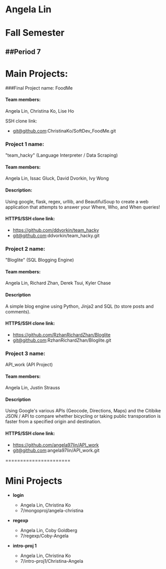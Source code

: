 Angela Lin
==========

# Fall Semester
##Period 7
------------

# Main Projects:
###Final Project name:
FoodMe

#### Team members:
Angela Lin, Christina Ko, Lise Ho

SSH clone link: 
* git@github.com:ChristinaKo/SoftDev_FoodMe.git

### Project 1 name:
"team_hacky" (Language Interpreter / Data Scraping)

#### Team members: 
Angela Lin, Issac Gluck, David Dvorkin, Ivy Wong

#### Description:
Using google, flask, regex, urllib, and BeautifulSoup to create a web application that attempts to answer your Where, Who, and When queries!

#### HTTPS/SSH clone link: 
*  https://github.com/ddvorkin/team_hacky
*  git@github.com:ddvorkin/team_hacky.git


### Project 2 name: 
"Bloglite" (SQL Blogging Engine)

#### Team members:
Angela Lin, Richard Zhan, Derek Tsui, Kyler Chase

#### Description
A simple blog engine using Python, Jinja2 and SQL (to store posts and comments).

#### HTTPS/SSH clone link:
*  https://github.com/RzhanRichardZhan/Bloglite
*  git@github.com:RzhanRichardZhan/Bloglite.git

### Project 3 name:
API_work (API Project)

#### Team members:
Angela Lin, Justin Strauss

#### Description
Using Google's various APIs (Geocode, Directions, Maps) and the Citibike JSON / API to compare whether bicycling or taking public transporation is faster from a specified origin and destination.

#### HTTPS/SSH clone link:
* https://github.com/angela97lin/API_work
* git@github.com:angela97lin/API_work.git

======================
# Mini Projects

* **login**
  *  Angela Lin, Christina Ko
  *  7/mongoproj/angela-christina

* **regexp**
  *  Angela Lin, Coby Goldberg
  *  7/regexp/Coby-Angela

* **intro-proj 1**
  *  Angela Lin, Christina Ko
  *  7/intro-proj1/Christina-Angela


